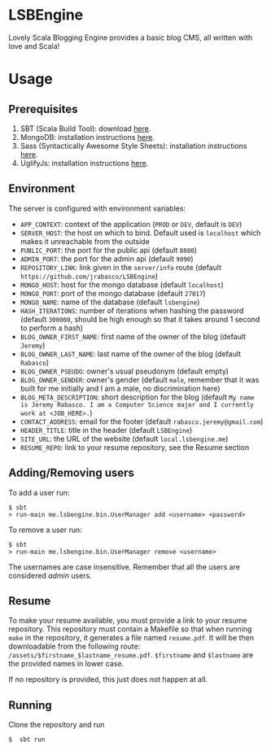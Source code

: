 # LSBEngine
Lovely Scala Blogging Engine provides a basic blog CMS, all written with love and Scala!

# Usage

## Prerequisites

1. SBT (Scala Build Tool): download [here](http://www.scala-sbt.org/download.html).
2. MongoDB: installation instructions [here](https://docs.mongodb.com/manual/installation/).
3. Sass (Syntactically Awesome Style Sheets): installation instructions [here](http://sass-lang.com/install).
4. UglifyJs: installation instructions [here](https://github.com/mishoo/UglifyJS#install-npm).

## Environment

The server is configured with environment variables:

- `APP_CONTEXT`: context of the application (`PROD` or `DEV`, default is `DEV`)
- `SERVER_HOST`: the host on which to bind. Default used is `localhost` which makes it unreachable from the outside
- `PUBLIC_PORT`: the port for the public api (default `8080`)
- `ADMIN_PORT`: the port for the admin api (default `9090`)
- `REPOSITORY_LINK`: link given in the `server/info` route (default `https://github.com/jrabasco/LSBEngine`)
- `MONGO_HOST`: host for the mongo database (default `localhost`)
- `MONGO_PORT`: port of the mongo database (default `27017`)
- `MONGO_NAME`: name of the database (default `lsbengine`)
- `HASH_ITERATIONS`: number of iterations when hashing the password (default `300000`, should be high enough so that it 
takes around 1 second to perform a hash)
- `BLOG_OWNER_FIRST_NAME`: first name of the owner of the blog (default `Jeremy`)
- `BLOG_OWNER_LAST_NAME`: last name of the owner of the blog (default `Rabasco`)
- `BLOG_OWNER_PSEUDO`: owner's usual pseudonym (default empty)
- `BLOG_OWNER_GENDER`: owner's gender (default `male`, remember that it was built for me initially and I am a male, no discrimination here)
- `BLOG_META_DESCRIPTION`: short description for the blog (default `My name is Jeremy Rabasco. I am a Computer Science major and I currently work at <JOB_HERE>.`)
- `CONTACT_ADDRESS`: email for the footer (default `rabasco.jeremy@gmail.com`)
- `HEADER_TITLE`: title in the header (default `LSBEngine`)
- `SITE_URL`: the URL of the website (default `local.lsbengine.me`)
- `RESUME_REPO`: link to your resume repository, see the Resume section

## Adding/Removing users

To add a user run:

```
$ sbt
> run-main me.lsbengine.bin.UserManager add <username> <password>
```

To remove a user run:
```
$ sbt
> run-main me.lsbengine.bin.UserManager remove <username>
```

The usernames are case insensitive. Remember that all the users are considered _admin_ users.

## Resume

To make your resume available, you must provide a link to your resume repository. This repository must contain a Makefile so that when running `make` in the repository, it generates a file named `resume.pdf`. It will be then downloadable from the following route: `/assets/$firstname_$lastname_resume.pdf`. `$firstname` and `$lastname` are the provided names in lower case.

If no repository is provided, this just does not happen at all.
## Running

Clone the repository and run

```
$  sbt run
```
